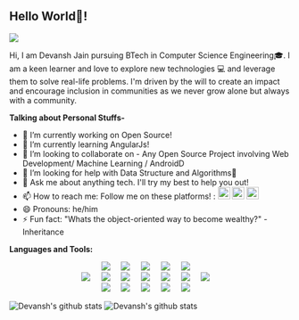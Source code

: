 ## Hello World👋!

![](https://visitor-badge.glitch.me/badge?page_id=DevanshJain07.DevanshJain07)
<br/>

Hi, I am Devansh Jain pursuing BTech in Computer Science Engineering🎓. I am a keen learner and love to explore new technologies 💻 and leverage them to solve real-life problems. I'm driven by the will to create an impact and encourage inclusion in communities as we never grow alone but always with a community.

**Talking about Personal Stuffs-**

- 🔭 I’m currently working on Open Source!
- 🌱 I’m currently learning AngularJs!
- 👯 I’m looking to collaborate on - Any Open Source Project involving Web Development/ Machine Learning / AndroidD 
- 🤔 I’m looking for help with Data Structure and Algorithms🥺
- 💬 Ask me about anything tech. I'll try my best to help you out!
- 📫 How to reach me: Follow me on these platforms! :    <a href="https://twitter.com/Devansh81497666"><img alt="Devansh Twitter" width="22px" src="https://cdn.jsdelivr.net/npm/simple-icons@v3/icons/twitter.svg" /></a>    <a href="https://www.linkedin.com/in/devansh-jain-8a8862176/"><img alt="Devansh LinkedIn" width="22px" src="https://cdn.jsdelivr.net/npm/simple-icons@v3/icons/linkedin.svg" /></a>    <a href="https://www.instagram.com/devansh_jain07/"><img alt="Devansh Instagram"
width="22px" src="https://cdn.jsdelivr.net/npm/simple-icons@v3/icons/instagram.svg" /></a>
- 😄 Pronouns: he/him
- ⚡ Fun fact: "Whats the object-oriented way to become wealthy?" - Inheritance

**Languages and Tools:**

<p align="center">
  <img src="https://img.shields.io/badge/-C-black?style=for-the-badge&logo=C" />&nbsp;&nbsp;&nbsp;&nbsp;
  <img src="https://img.shields.io/badge/-Java-black?style=for-the-badge&logo=Java" />&nbsp;&nbsp;&nbsp;&nbsp;
  <img src="https://img.shields.io/badge/-Python-black?style=for-the-badge&logo=Python" />&nbsp;&nbsp;&nbsp;&nbsp;
  <img src="https://img.shields.io/badge/-php-black?style=for-the-badge&logo=php" />&nbsp;&nbsp;&nbsp;&nbsp;
  <img src="https://img.shields.io/badge/-Javascript-black?style=for-the-badge&logo=Javascript" />&nbsp;&nbsp;&nbsp;&nbsp;
  <br/>
  <img src="https://img.shields.io/badge/-html-black?style=for-the-badge&logo=html5" />&nbsp;&nbsp;&nbsp;&nbsp;
  <img src="https://img.shields.io/badge/-css3-black?style=for-the-badge&logo=css3" />&nbsp;&nbsp;&nbsp;&nbsp;
  <img src="https://img.shields.io/badge/-React-black?style=for-the-badge&logo=react" />&nbsp;&nbsp;&nbsp;&nbsp;
  <img src="https://img.shields.io/badge/-Nodejs-black?style=for-the-badge&logo=Node.js" />&nbsp;&nbsp;&nbsp;&nbsp;
  <img src="https://img.shields.io/badge/-mongodb-black?style=for-the-badge&logo=mongodb" />&nbsp;&nbsp;&nbsp;&nbsp;
  <img src="https://img.shields.io/badge/-mysql-black?style=for-the-badge&logo=mysql" />&nbsp;&nbsp;&nbsp;&nbsp;
  <img src="https://img.shields.io/badge/-socket.io-black?style=for-the-badge&logo=socket.io" />&nbsp;&nbsp;&nbsp;&nbsp;
  <br/>
  <img src="https://img.shields.io/badge/-firebase-black?style=for-the-badge&logo=firebase" />&nbsp;&nbsp;&nbsp;&nbsp;
  <img src="https://img.shields.io/badge/-github-black?style=for-the-badge&logo=github" />&nbsp;&nbsp;&nbsp;&nbsp;
  <img src="https://img.shields.io/badge/-Android-black?style=for-the-badge&logo=Android" />&nbsp;&nbsp;&nbsp;&nbsp;
  <img src="https://img.shields.io/badge/-Tensorflow-black?style=for-the-badge&logo=Tensorflow" />&nbsp;&nbsp;&nbsp;&nbsp;
  <img src="https://img.shields.io/badge/-Pandas-black?style=for-the-badge&logo=pandas" />&nbsp;&nbsp;&nbsp;&nbsp;
</p>
<p>
    <img  src="https://github-readme-stats.vercel.app/api?username=DevanshJain07&theme=radical&show_icons=true&count_private=true&title_color=fff&icon_color=79ff97&text_color=9f9f9f&bg_color=151515&line_height=33&hide_rank=true" alt="Devansh's github stats"/>
    <img  src="https://github-readme-stats.vercel.app/api/top-langs/?username=DevanshJain07&show_icons=true&theme=tokyonight&title_color=fff&icon_color=79ff97&text_color=9f9f9f&bg_color=151515" alt="Devansh's github stats"/>
 </p>
